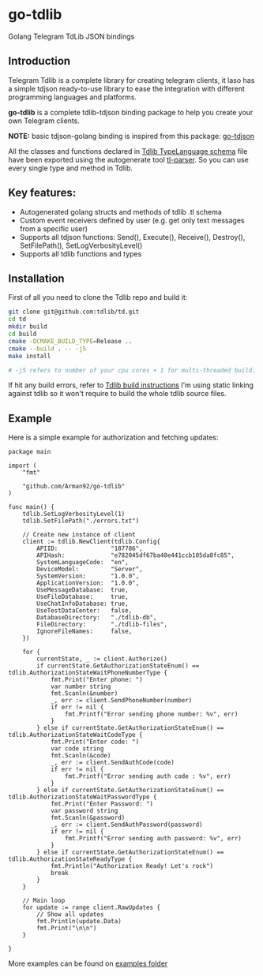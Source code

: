 # go-tdlib
Golang Telegram TdLib JSON bindings


## Introduction
Telegram Tdlib is a complete library for creating telegram clients, it laso has a simple tdjson ready-to-use library to ease
the integration with different programming languages and platforms.

**go-tdlib** is a complete tdlib-tdjson binding package to help you create your own Telegram clients.

**NOTE:** basic tdjson-golang binding is inspired from this package: [go-tdjson](https://github.com/L11R/go-tdjson)

All the classes and functions declared in [Tdlib TypeLanguage schema](https://github.com/tdlib/td/blob/master/td/generate/scheme/td_api.tl)
file have been exported using the autogenerate tool [tl-parser](https://github.com/Arman92/go-tl-parser).
So you can use every single type and method in Tdlib.

## Key features:
* Autogenerated golang structs and methods of tdlib .tl schema
* Custom event receivers defined by user (e.g. get only text messages from a specific user)
* Supports all tdjson functions: Send(), Execute(), Receive(), Destroy(), SetFilePath(), SetLogVerbosityLevel()
* Supports all tdlib functions and types

## Installation

First of all you need to clone the Tdlib repo and build it:
```bash
git clone git@github.com:tdlib/td.git
cd td
mkdir build
cd build
cmake -DCMAKE_BUILD_TYPE=Release ..
cmake --build . -- -j5
make install

# -j5 refers to number of your cpu cores + 1 for multi-threaded build.
```

If hit any build errors, refer to [Tdlib build instructions](https://github.com/tdlib/td#building)
I'm using static linking against tdlib so it won't require to build the whole tdlib source files.

## Example
Here is a simple example for authorization and fetching updates:
```golang
package main

import (
	"fmt"

	"github.com/Arman92/go-tdlib"
)

func main() {
	tdlib.SetLogVerbosityLevel(1)
	tdlib.SetFilePath("./errors.txt")

	// Create new instance of client
	client := tdlib.NewClient(tdlib.Config{
		APIID:               "187786",
		APIHash:             "e782045df67ba48e441ccb105da8fc85",
		SystemLanguageCode:  "en",
		DeviceModel:         "Server",
		SystemVersion:       "1.0.0",
		ApplicationVersion:  "1.0.0",
		UseMessageDatabase:  true,
		UseFileDatabase:     true,
		UseChatInfoDatabase: true,
		UseTestDataCenter:   false,
		DatabaseDirectory:   "./tdlib-db",
		FileDirectory:       "./tdlib-files",
		IgnoreFileNames:     false,
	})

	for {
		currentState, _ := client.Authorize()
		if currentState.GetAuthorizationStateEnum() == tdlib.AuthorizationStateWaitPhoneNumberType {
			fmt.Print("Enter phone: ")
			var number string
			fmt.Scanln(&number)
			_, err := client.SendPhoneNumber(number)
			if err != nil {
				fmt.Printf("Error sending phone number: %v", err)
			}
		} else if currentState.GetAuthorizationStateEnum() == tdlib.AuthorizationStateWaitCodeType {
			fmt.Print("Enter code: ")
			var code string
			fmt.Scanln(&code)
			_, err := client.SendAuthCode(code)
			if err != nil {
				fmt.Printf("Error sending auth code : %v", err)
			}
		} else if currentState.GetAuthorizationStateEnum() == tdlib.AuthorizationStateWaitPasswordType {
			fmt.Print("Enter Password: ")
			var password string
			fmt.Scanln(&password)
			_, err := client.SendAuthPassword(password)
			if err != nil {
				fmt.Printf("Error sending auth password: %v", err)
			}
		} else if currentState.GetAuthorizationStateEnum() == tdlib.AuthorizationStateReadyType {
			fmt.Println("Authorization Ready! Let's rock")
			break
		}
	}

	// Main loop
	for update := range client.RawUpdates {
		// Show all updates
		fmt.Println(update.Data)
		fmt.Print("\n\n")
	}

}

```

More examples can be found on [examples folder](https://github.com/Arman92/go-tdlib/tree/master/examples)
